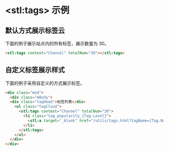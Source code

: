# &lt;stl:tags&gt; 示例

## 默认方式展示标签云

下面的例子展示站点内的所有标签，展示数量为 30。

```html
<stl:tags context="Channel" totalNum="30"></stl:tags>
```

## 自定义标签展示样式

下面的例子采用自定义的方式展示标签。

```html
<div class="mod">
  <div class="mBody">
  <div class="tagHead">标签列表</div>
    <ul class="tagCloud">
      <stl:tags context="Channel" totalNum="30">
        <li class="tag_popularity_{Tag.Level}">
          <stl:a target="_blank" href="/utils/tags.html?tagName={Tag.Name}">{Tag.Name}</stl:a>
        </li>
      </stl:tags>
    </ul>
  </div>
</div>
```
